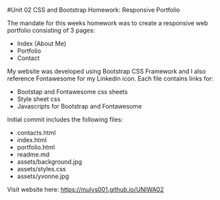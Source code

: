 #Unit 02 CSS and Bootstrap Homework: Responsive Portfolio

The mandate for this weeks homework was to create a responsive web portfolio consisting of 3 pages:  

 * Index (About Me)
 * Portfolio
 * Contact

My website was developed using Bootstrap CSS Framework and I also reference Fontawesome for my Linkedin icon.  Each file contains links for:
 * Bootstap and Fontawesome css sheets
 * Style sheet css
 * Javascripts for Bootstrap and Fontawesome

Initial commit includes the following files:

 * contacts.html
 * index.html
 * portfolio.html
 * readme.md
 * assets/background.jpg
 * assets/styles.css
 * assets/yvonne.jpg

 Visit website here:  https://mulys001.github.io/UNIWA02

